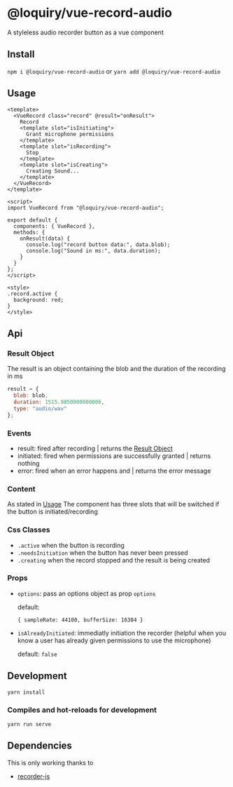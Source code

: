# @loquiry/vue-record-audio

A styleless audio recorder button as a vue component

## Install

`npm i @loquiry/vue-record-audio` or
`yarn add @loquiry/vue-record-audio`

## Usage

```vue
<template>
  <VueRecord class="record" @result="onResult">
    Record
    <template slot="isInitiating">
      Grant microphone permissions
    </template>
    <template slot="isRecording">
      Stop
    </template>
    <template slot="isCreating">
      Creating Sound...
    </template>
  </VueRecord>
</template>

<script>
import VueRecord from "@loquiry/vue-record-audio";

export default {
  components: { VueRecord },
  methods: {
    onResult(data) {
      console.log("record button data:", data.blob);
      console.log("Sound in ms:", data.duration);
    }
  }
};
</script>

<style>
.record.active {
  background: red;
}
</style>
```

## Api

### Result Object

The result is an object containing the blob and the duration of the recording in ms

```js
result = {
  blob: blob,
  duration: 1515.9850000000006,
  type: "audio/wav"
};
```

### Events

- result: fired after recording | returns the [Result Object](#result-object)
- initiated: fired when permissions are successfully granted | returns nothing
- error: fired when an error happens and | returns the error message

### Content

As stated in [Usage](#usage) The component has three slots that will be switched if the button is initiated/recording

### Css Classes

- `.active` when the button is recording
- `.needsInitiation` when the button has never been pressed
- `.creating` when the record stopped and the result is being created

### Props

- `options`: pass an options object as prop `options`

  default:

  ```
  { sampleRate: 44100, bufferSize: 16384 }
  ```

- `isAlreadyInitiated`: immediatly initiation the recorder (helpful when you know a user has already given permissions to use the microphone)

  default: `false`

## Development

```
yarn install
```

### Compiles and hot-reloads for development

```
yarn run serve
```

## Dependencies

This is only working thanks to

- [recorder-js](https://www.npmjs.com/package/recorder-js)
